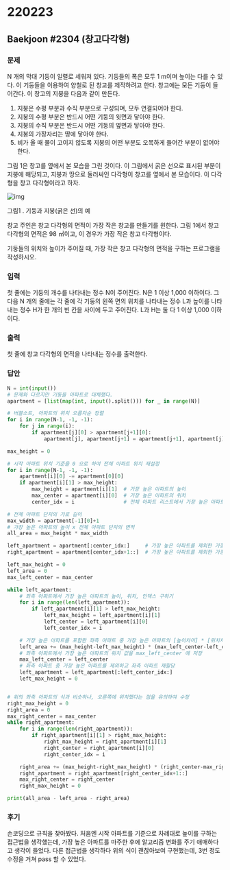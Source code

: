 # 220223



## Baekjoon #2304 (창고다각형)

### 문제

N 개의 막대 기둥이 일렬로 세워져 있다. 기둥들의 폭은 모두 1 m이며 높이는 다를 수 있다. 이 기둥들을 이용하여 양철로 된 창고를 제작하려고 한다. 창고에는 모든 기둥이 들어간다. 이 창고의 지붕을 다음과 같이 만든다.

1. 지붕은 수평 부분과 수직 부분으로 구성되며, 모두 연결되어야 한다.
2. 지붕의 수평 부분은 반드시 어떤 기둥의 윗면과 닿아야 한다.
3. 지붕의 수직 부분은 반드시 어떤 기둥의 옆면과 닿아야 한다.
4. 지붕의 가장자리는 땅에 닿아야 한다.
5. 비가 올 때 물이 고이지 않도록 지붕의 어떤 부분도 오목하게 들어간 부분이 없어야 한다.

그림 1은 창고를 옆에서 본 모습을 그린 것이다. 이 그림에서 굵은 선으로 표시된 부분이 지붕에 해당되고, 지붕과 땅으로 둘러싸인 다각형이 창고를 옆에서 본 모습이다. 이 다각형을 창고 다각형이라고 하자.

![img](https://www.acmicpc.net/JudgeOnline/upload/201011/cd.png)

그림1 . 기둥과 지붕(굵은 선)의 예

창고 주인은 창고 다각형의 면적이 가장 작은 창고를 만들기를 원한다. 그림 1에서 창고 다각형의 면적은 98 ㎡이고, 이 경우가 가장 작은 창고 다각형이다.

기둥들의 위치와 높이가 주어질 때, 가장 작은 창고 다각형의 면적을 구하는 프로그램을 작성하시오.



### 입력

첫 줄에는 기둥의 개수를 나타내는 정수 N이 주어진다. N은 1 이상 1,000 이하이다. 그 다음 N 개의 줄에는 각 줄에 각 기둥의 왼쪽 면의 위치를 나타내는 정수 L과 높이를 나타내는 정수 H가 한 개의 빈 칸을 사이에 두고 주어진다. L과 H는 둘 다 1 이상 1,000 이하이다.



### 출력

첫 줄에 창고 다각형의 면적을 나타내는 정수를 출력한다.



### 답안

```python
N = int(input())
# 문제와 다르지만 기둥을 아파트로 대체했다.
apartment = [list(map(int, input().split())) for _ in range(N)]

# 버블소트, 아파트의 위치 오름차순 정렬
for i in range(N-1, -1, -1):
    for j in range(i):
        if apartment[j][0] > apartment[j+1][0]:
            apartment[j], apartment[j+1] = apartment[j+1], apartment[j]

max_height = 0

# 시작 아파트 위치 기준을 0 으로 하여 전체 아파트 위치 재설정
for i in range(N-1, -1, -1):
    apartment[i][0] -= apartment[0][0]
    if apartment[i][1] > max_height:
        max_height = apartment[i][1]  # 가장 높은 아파트의 높이
        max_center = apartment[i][0]  # 가장 높은 아파트의 위치
        center_idx = i                # 전체 아파트 리스트에서 가장 높은 아파트의 인덱스

# 전체 아파트 단지의 가로 길이
max_width = apartment[-1][0]+1
# 가장 높은 아파트의 높이 x 전체 아파트 단지의 면적
all_area = max_height * max_width

left_apartment = apartment[:center_idx:]     # 가장 높은 아파트를 제외한 가장 높은 아파트 기준 좌측 아파트
right_apartment = apartment[center_idx+1::]  # 가장 높은 아파트를 제외한 가장 높은 아파트 기준 우측 아파트

left_max_height = 0
left_area = 0
max_left_center = max_center

while left_apartment:
    # 좌측 아파트에서 가장 높은 아파트의 높이, 위치, 인덱스 구하기
    for i in range(len(left_apartment)):
        if left_apartment[i][1] > left_max_height:
            left_max_height = left_apartment[i][1]
            left_center = left_apartment[i][0]
            left_center_idx = i

    # 가장 높은 아파트를 포함한 좌측 아파트 중 가장 높은 아파트의 [높이차이] * [위치차이] 만큼 left_area 에 저장
    left_area += (max_height-left_max_height) * (max_left_center-left_center)
    # 좌측 아파트에서 가장 높은 아파트의 위치 값을 max_left_center 에 저장
    max_left_center = left_center
    # 좌측 아파트 중 가장 높은 아파트를 제외하고 좌측 아파트 재할당
    left_apartment = left_apartment[:left_center_idx:]
    left_max_height = 0


# 위의 좌측 아파트의 식과 비슷하나, 오른쪽에 위치했다는 점을 유의하여 수정
right_max_height = 0
right_area = 0
max_right_center = max_center
while right_apartment:
    for i in range(len(right_apartment)):
        if right_apartment[i][1] > right_max_height:
            right_max_height = right_apartment[i][1]
            right_center = right_apartment[i][0]
            right_center_idx = i

    right_area += (max_height-right_max_height) * (right_center-max_right_center)
    right_apartment = right_apartment[right_center_idx+1::]
    max_right_center = right_center
    right_max_height = 0

print(all_area - left_area - right_area)
```





### 후기

손코딩으로 규칙을 찾아봤다. 처음엔 시작 아파트를 기준으로 차례대로 높이를 구하는 접근법을 생각했는데, 가장 높은 아파트를 마주한 후에 알고리즘 변화를 주기 애매하다고 생각이 들었다. 다른 접근법을 생각하다 위의 식이 괜찮아보여 구현했는데, 3번 정도 수정을 거쳐 pass 할 수 있었다.